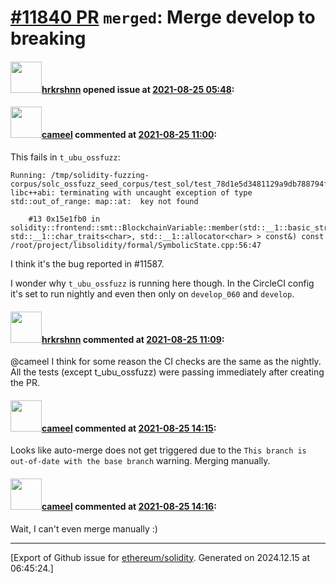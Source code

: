 # [\#11840 PR](https://github.com/ethereum/solidity/pull/11840) `merged`: Merge develop to breaking

#### <img src="https://avatars.githubusercontent.com/u/13174375?u=52d702cb6bec53b561afa293cf9cd53ef7a63924&v=4" width="50">[hrkrshnn](https://github.com/hrkrshnn) opened issue at [2021-08-25 05:48](https://github.com/ethereum/solidity/pull/11840):



#### <img src="https://avatars.githubusercontent.com/u/137030?v=4" width="50">[cameel](https://github.com/cameel) commented at [2021-08-25 11:00](https://github.com/ethereum/solidity/pull/11840#issuecomment-905397202):

This fails in `t_ubu_ossfuzz`:
```
Running: /tmp/solidity-fuzzing-corpus/solc_ossfuzz_seed_corpus/test_sol/test_78d1e5d3481129a9db788794ffedcfce09d62feab62584ac80b2c1c74866496e_testsmt_sol.sol
libc++abi: terminating with uncaught exception of type std::out_of_range: map::at:  key not found
```
```
    #13 0x15e1fb0 in solidity::frontend::smt::BlockchainVariable::member(std::__1::basic_string<char, std::__1::char_traits<char>, std::__1::allocator<char> > const&) const /root/project/libsolidity/formal/SymbolicState.cpp:56:47
```

I think it's the bug reported in #11587.

I wonder why `t_ubu_ossfuzz` is running here though. In the CircleCI config it's set to run nightly and even then only on `develop_060` and `develop`.

#### <img src="https://avatars.githubusercontent.com/u/13174375?u=52d702cb6bec53b561afa293cf9cd53ef7a63924&v=4" width="50">[hrkrshnn](https://github.com/hrkrshnn) commented at [2021-08-25 11:09](https://github.com/ethereum/solidity/pull/11840#issuecomment-905403520):

@cameel I think for some reason the CI checks are the same as the nightly. All the tests (except t_ubu_ossfuzz) were passing immediately after creating the PR.

#### <img src="https://avatars.githubusercontent.com/u/137030?v=4" width="50">[cameel](https://github.com/cameel) commented at [2021-08-25 14:15](https://github.com/ethereum/solidity/pull/11840#issuecomment-905540232):

Looks like auto-merge does not get triggered due to the `This branch is out-of-date with the base branch` warning. Merging manually.

#### <img src="https://avatars.githubusercontent.com/u/137030?v=4" width="50">[cameel](https://github.com/cameel) commented at [2021-08-25 14:16](https://github.com/ethereum/solidity/pull/11840#issuecomment-905540849):

Wait, I can't even merge manually :)


-------------------------------------------------------------------------------



[Export of Github issue for [ethereum/solidity](https://github.com/ethereum/solidity). Generated on 2024.12.15 at 06:45:24.]
